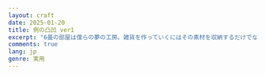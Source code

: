 ```yaml
---
layout: craft
date: 2025-01-20
title: 例の凸凹 ver1
excerpt: "6畳の部屋は僕らの夢の工房。雑貨を作っていくにはその素材を収納するだけでなく、飾りとして、作業場として、そしてくつろぐ空間として使いたい。そんな要望を叶える家具を作り上げる大規模チャレンジ"
comments: true
lang: jp
genre: 実用
---
```


<div id="photo-scroll"></div>
<script type="text/javascript" src="/assets/js/indentations/index.build.js" charset="utf-8"></script>
